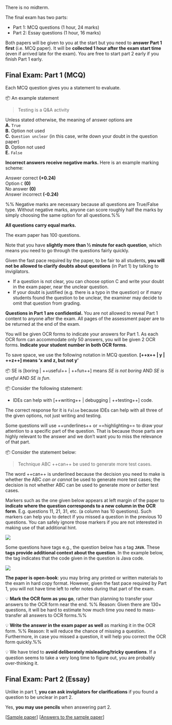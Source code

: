 There is no midterm.  

The final exam has two parts: 
* Part 1: MCQ questions (1 hour, 24 marks) 
* Part 2: Essay questions (1 hour, 16 marks)

Both papers will be given to you at the start but you need to **answer Part 1 first** (i.e. MCQ paper). It will be **collected 1 hour after the exam start time** (even if arrived late for the exam). You are free to start part 2 early if you finish Part 1 early.

## Final Exam: Part 1 (MCQ)

Each MCQ question gives you a statement to evaluate. 

<tip-box> 

:package: An example statement

>Testing is a Q&A activity

</tip-box>


Unless stated otherwise, the meaning of answer options are<br>
**A.** `True`<br>
**B.** Option not used<br>
**C.** `Question unclear` (in this case, write down your doubt in the question paper)<br>
**D.** Option not used<br>
**E.** `False`


**Incorrect answers receive negative marks.** Here is an example marking scheme:

Answer correct **(+0.24)**<br>
Option `C`  **(0)**<br>
No answer  **(0)**<br>
Answer incorrect **(-0.24)**<br>

%%&nbsp;Negative marks are necessary because all questions are True/False type. Without negative marks, anyone can score roughly half the marks by simply choosing the same option for all questions.%%

**All questions carry equal marks.**
 
The exam paper has 100 questions.  

Note that you have **slightly more than ½ minute for each question**, which means you need to go through the questions fairly quickly.

Given the fast pace required by the paper, to be fair to all students, **you will not be allowed to clarify doubts about questions** (in Part 1) by talking to invigilators. 
* If a question is not clear, you can choose option C and write your doubt in the exam paper, near the unclear question. 
* If your doubt is justified (e.g. there is a typo in the question) or if many students found the question to be unclear, the examiner may decide to omit that question from grading.

**Questions in Part 1 are confidential.** You are not allowed to reveal Part 1 content to anyone after the exam. All pages of the assessment paper are to be returned at the end of the exam.

You will be given OCR forms to indicate your answers for Part 1. As each OCR form can accommodate only 50 answers, you will be given 2 OCR forms. **Indicate your student number in both OCR forms**. 

To save space, we use the following notation in MCQ question.
 **[++x++ | y | ++z++] means ‘x and z, but not y’**

<tip-box> 

:package: SE is [boring | ++useful++ | ++fun++] means _SE is not boring_ AND _SE is useful_ AND _SE is fun_.

:package: Consider the following statement:

* IDEs can help with [++writing++ | debugging | ++testing++] code.

The correct response for it is `False` because IDEs can help with all three of the given options, not just writing and testing.

</tip-box>

Some questions will use ++underlines++ or ==highlighting== to draw your attention to a specific part of the question. That is because those parts are highly relevant to the answer and we don’t want you to miss the relevance of that part.

<tip-box> 

:package: Consider the statement below:
  
> Technique ABC ++can++ be used to generate more test cases. 

The word ++can++ is underlined because the decision you need to make is whether the ABC _can or cannot_ be used to generate more test cases; the decision is not whether ABC can be used to generate _more or better_ test cases.

</tip-box>

Markers such as the one given below appears at left margin of the paper to **indicate where the question corresponds to a new column in the OCR form**. E.g. questions 11, 21, 31, etc. (a column has 10 questions). Such markers can help you to detect if you missed a question in the previous 10 questions. You can safely ignore those markers if you are not interested in making use of that additional hint.

<img src="{{baseUrl}}/admin/images/columnMarker.png" /><br>

Some questions have tags e.g., the question below has a tag  **`JAVA`**. These **tags provide additional context about the question**. In the example below, the tag indicates that the code given in the question is Java code.

<img src="{{baseUrl}}/admin/images/contextTag.png" /><br>

**The paper is open-book**: you may bring any printed or written materials to the exam in hard copy format. 
However, given the fast pace required by Part 1, you will not have time left to refer notes during that part of the exam. 

:bulb: **Mark the OCR form as you go**, rather than planning to transfer your answers to the OCR form near the end. %%&nbsp;Reason: Given there are 130+ questions, it will be hard to estimate how much time you need to mass-transfer all answers to OCR forms.%%

:bulb: **Write the answer in the exam paper as well** as marking it in the OCR form. %%&nbsp;Reason: It will reduce the chance of missing a question. Furthermore, in case you missed a question, it will help you correct the OCR form quickly.%%

:bulb: We have tried to **avoid deliberately misleading/tricky questions**. If a question seems to take a very long time to figure out, you are probably over-thinking it.


## Final Exam: Part 2 (Essay)

Unlike in part 1, **you can ask invigilators for clarifications** if you found a question to be unclear in part 2.

Yes, **you may use pencils** when answering part 2. 

[[Sample paper](http://www.comp.nus.edu.sg/~cs2103/AY1718S1/files/Practice%20Exam%20Paper%20-%20Part%202.pdf)]
[[Answers to the sample paper](http://www.comp.nus.edu.sg/~cs2103/AY1718S1/files/Practice%20Exam%20Paper%20-%20Part%202%20(answers).pdf)]

  

